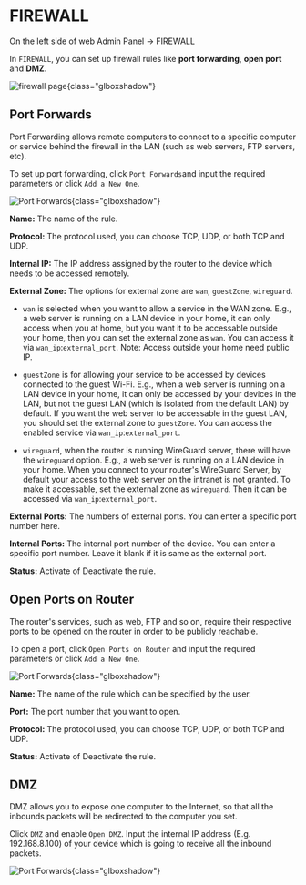 # FIREWALL

On the left side of web Admin Panel -> FIREWALL

In `FIREWALL`, you can set up firewall rules like **port forwarding**, **open port** and **DMZ**.

![firewall page](https://static.gl-inet.com/docs/en/3/setup/share/firewall/port_forwards.png){class="glboxshadow"}

## Port Forwards

Port Forwarding allows remote computers to connect to a specific computer or service behind the firewall in the LAN (such as web servers, FTP servers, etc).

To set up port forwarding, click `Port Forwards`and input the required parameters or click `Add a New One`.

![Port Forwards](https://static.gl-inet.com/docs/en/3/setup/share/firewall/port_forwards.png){class="glboxshadow"}

**Name:** The name of the rule.

**Protocol:** The protocol used, you can choose TCP, UDP, or both TCP and UDP.

**Internal IP:** The IP address assigned by the router to the device which needs to be accessed remotely.

**External Zone:** The options for external zone are `wan`, `guestZone`, `wireguard`.

* `wan` is selected when you want to allow a service in the WAN zone. E.g., a web server is running on a LAN device in your home, it can only access when you at home, but you want it to be accessable outside your home, then you can set the external zone as `wan`.
You can access it via `wan_ip`:`external_port`. Note: Access outside your home need public IP.

* `guestZone` is for allowing your service to be accessed by devices connected to the guest Wi-Fi. E.g., when a web server is running on a LAN device in your home, it can only be accessed by your devices in the LAN, but not the guest LAN (which is isolated from the default LAN) by default. If you want the web server to be accessable in the guest LAN, you should set the external zone to `guestZone`. You can access the enabled service via `wan_ip`:`external_port`. 

* `wireguard`, when the router is running WireGuard server, there will have the `wireguard` option. E.g., a web server is running on a LAN device in your home. When you connect to your router's WireGuard Server, by default your access to the web server on the intranet is not granted. To make it accessable, set the external zone as `wireguard`. Then it can be accessed via `wan_ip`:`external_port`.

**External Ports:** The numbers of external ports. You can enter a specific port number here.

**Internal Ports:** The internal port number of the device. You can enter a specific port number. Leave it blank if it is same as the external port.

**Status:** Activate of Deactivate the rule.

## Open Ports on Router

The router's services, such as web, FTP and so on, require their respective ports to be opened on the router in order to be publicly reachable.

To open a port, click `Open Ports on Router` and input the required parameters or click `Add a New One`.

![Port Forwards](https://static.gl-inet.com/docs/en/3/setup/share/firewall/open_port.png){class="glboxshadow"}

**Name:** The name of the rule which can be specified by the user.

**Port:** The port number that you want to open.

**Protocol:** The protocol used, you can choose TCP, UDP, or both TCP and UDP.

**Status:** Activate of Deactivate the rule.

## DMZ

DMZ allows you to expose one computer to the Internet, so that all the inbounds packets will be redirected to the computer you set.

Click `DMZ` and enable `Open DMZ`. Input the internal IP address (E.g. 192.168.8.100) of your device which is going to receive all the inbound packets.

![Port Forwards](https://static.gl-inet.com/docs/en/3/setup/share/firewall/dmz.png){class="glboxshadow"}
